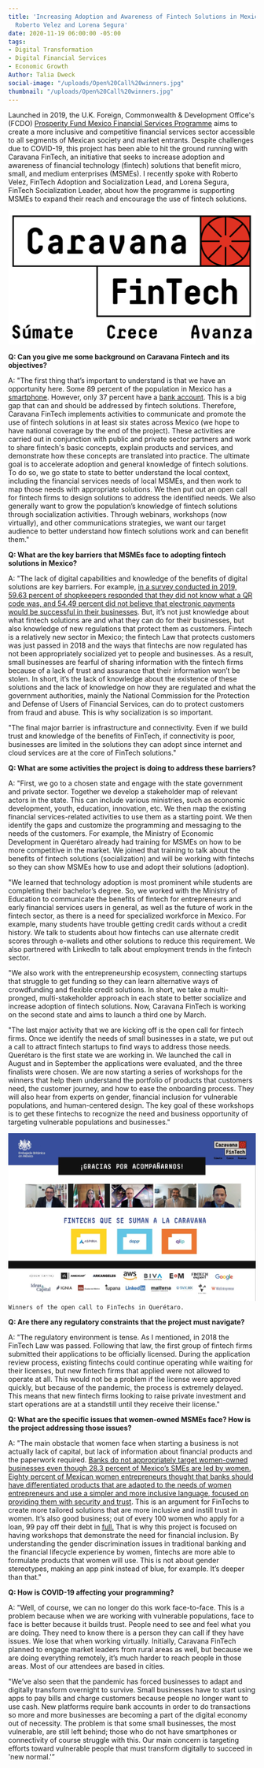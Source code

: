 ```yaml
---
title: 'Increasing Adoption and Awareness of Fintech Solutions in Mexico: Q&A with
  Roberto Velez and Lorena Segura'
date: 2020-11-19 06:00:00 -05:00
tags:
- Digital Transformation
- Digital Financial Services
- Economic Growth
Author: Talia Dweck
social-image: "/uploads/Open%20Call%20winners.jpg"
thumbnail: "/uploads/Open%20Call%20winners.jpg"
---
```


Launched in 2019, the U.K. Foreign, Commonwealth & Development Office's (FCDO) [Prosperity Fund Mexico Financial Services Programme](https://www.dai.com/our-work/projects/mexico-prosperity-fund-mexico-financial-services-programme) aims to create a more inclusive and competitive financial services sector accessible to all segments of Mexican society and market entrants. Despite challenges due to COVID-19, this project has been able to hit the ground running with Caravana FinTech, an initiative that seeks to increase adoption and awareness of financial technology (fintech) solutions that benefit micro, small, and medium enterprises (MSMEs). I recently spoke with Roberto Velez, FinTech Adoption and Socialization Lead, and Lorena Segura, FinTech Socialization Leader, about how the programme is supporting MSMEs to expand their reach and encourage the use of fintech solutions.

<!--more-->

![logo_caravana_fintech.png](/uploads/logo_caravana_fintech.png)

**Q: Can you give me some background on Caravana Fintech and its objectives?**

A: "The first thing that’s important to understand is that we have an opportunity here. Some 89 percent of the population in Mexico has a [smartphone](https://www.inegi.org.mx/contenidos/saladeprensa/aproposito/2020/EAP_Internet20.pdf). However, only 37 percent have a [bank account](https://globalfindex.worldbank.org/). This is a big gap that can and should be addressed by fintech solutions. Therefore, Caravana FinTech implements activities to communicate and promote the use of fintech solutions in at least six states across Mexico (we hope to have national coverage by the end of the project). These activities are carried out in conjunction with public and private sector partners and work to share fintech's basic concepts, explain products and services, and demonstrate how these concepts are translated into practice. The ultimate goal is to accelerate adoption and general knowledge of fintech solutions. To do so, we go state to state to better understand the local context, including the financial services needs of local MSMEs, and then work to map those needs with appropriate solutions. We then put out an open call for fintech firms to design solutions to address the identified needs. We also generally want to grow the population’s knowledge of fintech solutions through socialization activities. Through webinars, workshops (now virtually), and other communications strategies, we want our target audience to better understand how fintech solutions work and can benefit them."

**Q: What are the key barriers that MSMEs face to adopting fintech solutions in Mexico?**

A: "The lack of digital capabilities and knowledge of the benefits of digital solutions are key barriers. For example, [in a survey conducted in 2019, 59.63 percent of shopkeepers responded that they did not know what a QR code was, and 54.49 percent did not believe that electronic payments would be successful in their businesses](https://www.anpec.com.mx/coco/wp-content/uploads/2019/10/TragoAmargo_ER.pdf). But, it’s not just knowledge about what fintech solutions are and what they can do for their businesses, but also knowledge of new regulations that protect them as customers. Fintech is a relatively new sector in Mexico; the fintech Law that protects customers was just passed in 2018 and the ways that fintechs are now regulated has not been appropriately socialized yet to people and businesses. As a result, small businesses are fearful of sharing information with the fintech firms because of a lack of trust and assurance that their information won’t be stolen. In short, it’s the lack of knowledge about the existence of these solutions and the lack of knowledge on how they are regulated and what the government authorities, mainly the National Commission for the Protection and Defense of Users of Financial Services, can do to protect customers from fraud and abuse. This is why socialization is so important.

"The final major barrier is infrastructure and connectivity. Even if we build trust and knowledge of the benefits of FinTech, if connectivity is poor, businesses are limited in the solutions they can adopt since internet and cloud services are at the core of FinTech solutions."

**Q: What are some activities the project is doing to address these barriers?**

A: "First, we go to a chosen state and engage with the state government and private sector. Together we develop a stakeholder map of relevant actors in the state. This can include various ministries, such as economic development, youth, education, innovation, etc. We then map the existing financial services-related activities to use them as a starting point. We then identify the gaps and customize the programming and messaging to the needs of the customers. For example, the Ministry of Economic Development in Querétaro already had training for MSMEs on how to be more competitive in the market. We joined that training to talk about the benefits of fintech solutions (socialization) and will be working with fintechs so they can show MSMEs how to use and adopt their solutions (adoption).

"We learned that technology adoption is most prominent while students are completing their bachelor’s degree. So, we worked with the Ministry of Education to communicate the benefits of fintech for entrepreneurs and early financial services users in general, as well as the future of work in the fintech sector, as there is a need for specialized workforce in Mexico. For example, many students have trouble getting credit cards without a credit history. We talk to students about how fintechs can use alternate credit scores through e-wallets and other solutions to reduce this requirement. We also partnered with LinkedIn to talk about employment trends in the fintech sector.

"We also work with the entrepreneurship ecosystem, connecting startups that struggle to get funding so they can learn alternative ways of crowdfunding and flexible credit solutions. In short, we take a multi-pronged, multi-stakeholder approach in each state to better socialize and increase adoption of fintech solutions. Now, Caravana FinTech is working on the second state and aims to launch a third one by March.

"The last major activity that we are kicking off is the open call for fintech firms. Once we identify the needs of small businesses in a state, we put out a call to attract fintech startups to find ways to address those needs. Querétaro is the first state we are working in. We launched the call in August and in September the applications were evaluated, and the three finalists were chosen. We are now starting a series of workshops for the winners that help them understand the portfolio of products that customers need, the customer journey, and how to ease the onboarding process. They will also hear from experts on gender, financial inclusion for vulnerable populations, and human-centered design. The key goal of these workshops is to get these fintechs to recognize the need and business opportunity of targeting vulnerable populations and businesses."

![Open Call winners.jpg](/uploads/Open%20Call%20winners.jpg)`Winners of the open call to FinTechs in Querétaro.`

**Q: Are there any regulatory constraints that the project must navigate?**

A: "The regulatory environment is tense. As I mentioned, in 2018 the FinTech Law was passed. Following that law, the first group of fintech firms submitted their applications to be officially licensed. During the application review process, existing fintechs could continue operating while waiting for their licenses, but new fintech firms that applied were not allowed to operate at all. This would not be a problem if the license were approved quickly, but because of the pandemic, the process is extremely delayed. This means that new fintech firms looking to raise private investment and start operations are at a standstill until they receive their license."

**Q: What are the specific issues that women-owned MSMEs face? How is the project addressing those issues?**

A: "The main obstacle that women face when starting a business is not actually lack of capital, but lack of information about financial products and the paperwork required. [Banks do not appropriately target women-owned businesses even though 28.3 percent of Mexico’s SMEs are led by women. Eighty percent of Mexican women entrepreneurs thought that banks should have differentiated products that are adapted to the needs of women entrepreneurs and use a simpler and more inclusive language, focused on providing them with security and trust](https://www.elfinanciero.com.mx/empresas/3-de-cada-10-pymes-en-mexico-son-lideradas-por-mujeres-corporacion-financiera-internacional). This is an argument for FinTechs to create more tailored solutions that are more inclusive and instill trust in women. It’s also good business; out of every 100 women who apply for a loan, 99 pay off their debt in [full.](https://www.elfinanciero.com.mx/empresas/3-de-cada-10-pymes-en-mexico-son-lideradas-por-mujeres-corporacion-financiera-internacional) That is why this project is focused on having workshops that demonstrate the need for financial inclusion. By understanding the gender discrimination issues in traditional banking and the financial lifecycle experience by women, fintechs are more able to formulate products that women will use. This is not about gender stereotypes, making an app pink instead of blue, for example. It’s deeper than that."

**Q: How is COVID-19 affecting your programming?**

A: "Well, of course, we can no longer do this work face-to-face. This is a problem because when we are working with vulnerable populations, face to face is better because it builds trust. People need to see and feel what you are doing. They need to know there is a person they can call if they have issues. We lose that when working virtually. Initially, Caravana FinTech planned to engage market leaders from rural areas as well, but because we are doing everything remotely, it’s much harder to reach people in those areas. Most of our attendees are based in cities.

"We’ve also seen that the pandemic has forced businesses to adapt and digitally transform overnight to survive. Small businesses have to start using apps to pay bills and charge customers because people no longer want to use cash. New platforms require bank accounts in order to do transactions so more and more businesses are becoming a part of the digital economy out of necessity. The problem is that some small businesses, the most vulnerable, are still left behind; those who do not have smartphones or connectivity of course struggle with this. Our main concern is targeting efforts toward vulnerable people that must transform digitally to succeed in 'new normal.'”